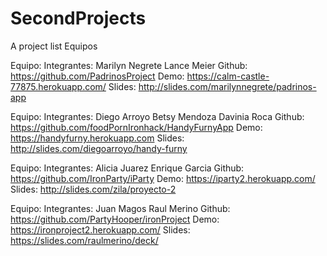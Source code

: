 # SecondProjects
A project list
Equipos

Equipo:
  Integrantes:
    Marilyn Negrete
    Lance Meier
  Github:
    https://github.com/PadrinosProject
  Demo:
    https://calm-castle-77875.herokuapp.com/
  Slides:
    http://slides.com/marilynnegrete/padrinos-app
    
Equipo:
  Integrantes:
    Diego Arroyo
    Betsy Mendoza
    Davinia Roca
  Github:
    https://github.com/foodPornIronhack/HandyFurnyApp
  Demo:
    https://handyfurny.herokuapp.com
  Slides:
    http://slides.com/diegoarroyo/handy-furny
    
Equipo: 
  Integrantes:
    Alicia Juarez
    Enrique Garcia
  Github:
    https://github.com/IronParty/iParty
  Demo:
    https://iparty2.herokuapp.com/
  Slides:
    http://slides.com/zila/proyecto-2

Equipo: 
  Integrantes:
    Juan Magos
    Raul Merino
  Github:
    https://github.com/PartyHooper/ironProject
  Demo:
    https://ironproject2.herokuapp.com/
  Slides:
    https://slides.com/raulmerino/deck/


